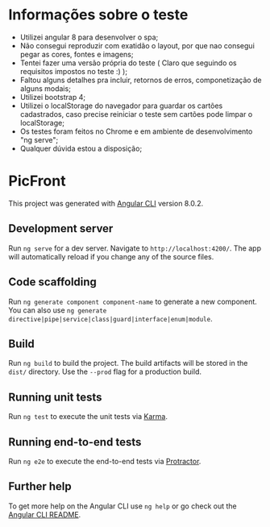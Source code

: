 # Informações sobre o teste

- Utilizei angular 8 para desenvolver o spa;
- Não consegui reproduzir com exatidão o layout, por que nao consegui pegar as cores, fontes e imagens;
- Tentei fazer uma versão própria do teste ( Claro que seguindo os requisitos impostos no teste :) );
- Faltou alguns detalhes pra incluir, retornos de erros, componetização de alguns modais;
- Utilizei bootstrap 4;
- Utilizei o localStorage do navegador para guardar os cartões cadastrados, caso precise reiniciar o teste sem cartões
  pode limpar o localStorage;
- Os testes foram feitos no Chrome e em ambiente de desenvolvimento "ng serve";
- Qualquer dúvida estou a disposição;

# PicFront

This project was generated with [Angular CLI](https://github.com/angular/angular-cli) version 8.0.2.

## Development server

Run `ng serve` for a dev server. Navigate to `http://localhost:4200/`. The app will automatically reload if you change any of the source files.

## Code scaffolding

Run `ng generate component component-name` to generate a new component. You can also use `ng generate directive|pipe|service|class|guard|interface|enum|module`.

## Build

Run `ng build` to build the project. The build artifacts will be stored in the `dist/` directory. Use the `--prod` flag for a production build.

## Running unit tests

Run `ng test` to execute the unit tests via [Karma](https://karma-runner.github.io).

## Running end-to-end tests

Run `ng e2e` to execute the end-to-end tests via [Protractor](http://www.protractortest.org/).

## Further help

To get more help on the Angular CLI use `ng help` or go check out the [Angular CLI README](https://github.com/angular/angular-cli/blob/master/README.md).
